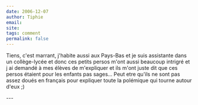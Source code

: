 ```yaml
---
date: 2006-12-07
author: Tiphie
email: 
site: 
tags: comment
permalink: false
---
```


<p>Tiens, c'est marrant, j'habite aussi aux Pays-Bas et je suis assistante dans un collège-lycée et donc ces petits persos m'ont aussi beaucoup intrigré et j ai demandé à mes élèves de m'expliquer et ils m'ont juste dit que ces persos étaient pour les enfants pas sages... Peut etre qu'ils ne sont pas assez doués en français pour expliquer toute la polémique qui tourne autour d'eux ;)</p>
---